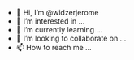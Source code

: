- 👋 Hi, I’m @widzerjerome
- 👀 I’m interested in ...
- 🌱 I’m currently learning ...
- 💞️ I’m looking to collaborate on ...
- 📫 How to reach me ...

<!---
widzerjerome/widzerjerome is a ✨ special ✨ repository because its `README.md` (this file) appears on your GitHub profile.
You can click the Preview link to take a look at your changes.
--->
